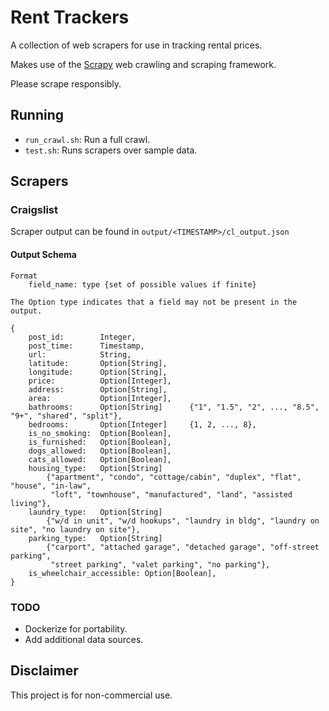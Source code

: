 # Rent Trackers
A collection of web scrapers for use in tracking rental prices.

Makes use of the  [Scrapy]( https://github.com/scrapy/scrapy) web crawling and scraping framework.

Please scrape responsibly.

## Running
- `run_crawl.sh`: Run a full crawl.
- `test.sh`: Runs scrapers over sample data.

## Scrapers

### Craigslist
Scraper output can be found in `output/<TIMESTAMP>/cl_output.json`
#### Output Schema

```
Format
    field_name: type {set of possible values if finite}

The Option type indicates that a field may not be present in the output.

{
    post_id:        Integer,
    post_time:      Timestamp,
    url:            String,
    latitude:       Option[String],
    longitude:      Option[String],
    price:          Option[Integer],
    address:        Option[String],
    area:           Option[Integer],
    bathrooms:      Option[String]      {"1", "1.5", "2", ..., "8.5", "9+", "shared", "split"},
    bedrooms:       Option[Integer]     {1, 2, ..., 8},
    is_no_smoking:  Option[Boolean],
    is_furnished:   Option[Boolean],
    dogs_allowed:   Option[Boolean],
    cats_allowed:   Option[Boolean],
    housing_type:   Option[String]
        {"apartment", "condo", "cottage/cabin", "duplex", "flat", "house", "in-law",
         "loft", "townhouse", "manufactured", "land", "assisted living"},
    laundry_type:   Option[String]
        {"w/d in unit", "w/d hookups", "laundry in bldg", "laundry on site", "no laundry on site"},
    parking_type:   Option[String]
        {"carport", "attached garage", "detached garage", "off-street parking",
         "street parking", "valet parking", "no parking"},
    is_wheelchair_accessible: Option[Boolean],
}
```

### TODO
- Dockerize for portability.
- Add additional data sources.

## Disclaimer
This project is for non-commercial use.
